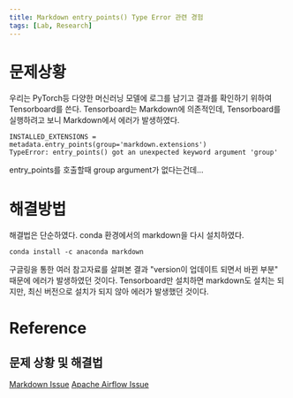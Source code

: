```yaml
---
title: Markdown entry_points() Type Error 관련 경험
tags: [Lab, Research]
---
```


# 문제상황

우리는 PyTorch등 다양한 머신러닝 모델에 로그를 남기고 결과를 확인하기 위하여 Tensorboard를 쓴다.
Tensorboard는 Markdown에 의존적인데, Tensorboard를 실행하려고 보니 Markdown에서 에러가 발생하였다.

```
INSTALLED_EXTENSIONS = metadata.entry_points(group='markdown.extensions')
TypeError: entry_points() got an unexpected keyword argument 'group'
```

entry_points를 호출할때 group argument가 없다는건데...

# 해결방법

해결법은 단순하였다. 
conda 환경에서의 markdown을 다시 설치하였다.

```
conda install -c anaconda markdown
```

구글링을 통한 여러 참고자료를 살펴본 결과 "version이 업데이트 되면서 바뀐 부분" 때문에 에러가 발생하였던 것이다.
Tensorboard만 설치하면 markdown도 설치는 되지만, 최신 버전으로 설치가 되지 않아 에러가 발생했던 것이다.

# Reference

## 문제 상황 및 해결법

[Markdown Issue](https://github.com/mkdocs/mkdocs/issues/2469)
[Apache Airflow Issue](https://github.com/apache/airflow/issues/19804)